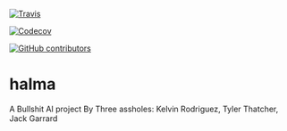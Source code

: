 [![Travis](https://img.shields.io/travis/Kelvinrr/halma.svg?style=flat-square)](https://travis-ci.org/Kelvinrr/halma)

[![Codecov](https://img.shields.io/codecov/c/github/kelvinrr/halma.svg?style=flat-square)](https://codecov.io/gh/Kelvinrr/halma)

[![GitHub contributors](https://img.shields.io/github/contributors/kelvinrr/halma.svg?style=flat-square)]()
# halma

A Bullshit AI project By Three assholes: Kelvin Rodriguez, Tyler Thatcher, Jack Garrard
